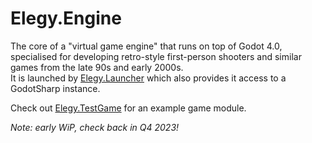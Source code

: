 
# Elegy.Engine

The core of a "virtual game engine" that runs on top of Godot 4.0, specialised for developing retro-style first-person shooters and similar games from the late 90s and early 2000s.  
It is launched by [Elegy.Launcher](https://github.com/ElegyEngine/ElegyLauncher) which also provides it access to a GodotSharp instance.

Check out [Elegy.TestGame](https://github.com/ElegyEngine/Elegy.TestGame) for an example game module.

*Note: early WiP, check back in Q4 2023!*
